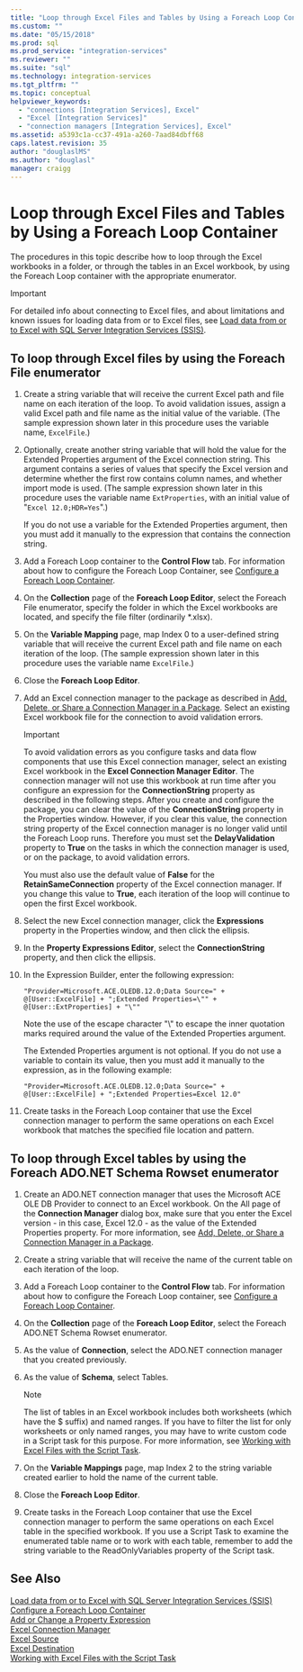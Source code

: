 ```yaml
---
title: "Loop through Excel Files and Tables by Using a Foreach Loop Container | Microsoft Docs"
ms.custom: ""
ms.date: "05/15/2018"
ms.prod: sql
ms.prod_service: "integration-services"
ms.reviewer: ""
ms.suite: "sql"
ms.technology: integration-services
ms.tgt_pltfrm: ""
ms.topic: conceptual
helpviewer_keywords: 
  - "connections [Integration Services], Excel"
  - "Excel [Integration Services]"
  - "connection managers [Integration Services], Excel"
ms.assetid: a5393c1a-cc37-491a-a260-7aad84dbff68
caps.latest.revision: 35
author: "douglaslMS"
ms.author: "douglasl"
manager: craigg
---
```

# Loop through Excel Files and Tables by Using a Foreach Loop Container
  The procedures in this topic describe how to loop through the Excel workbooks in a folder, or through the tables in an Excel workbook, by using the Foreach Loop container with the appropriate enumerator.  

> [!IMPORTANT]
> For detailed info about connecting to Excel files, and about limitations and known issues for loading data from or to Excel files, see [Load data from or to Excel with SQL Server Integration Services (SSIS)](../load-data-to-from-excel-with-ssis.md).
 
## To loop through Excel files by using the Foreach File enumerator  
  
1.  Create a string variable that will receive the current Excel path and file name on each iteration of the loop. To avoid validation issues, assign a valid Excel path and file name as the initial value of the variable. (The sample expression shown later in this procedure uses the variable name, `ExcelFile`.)  
  
2.  Optionally, create another string variable that will hold the value for the Extended Properties argument of the Excel connection string. This argument contains a series of values that specify the Excel version and determine whether the first row contains column names, and whether import mode is used. (The sample expression shown later in this procedure uses the variable name `ExtProperties`, with an initial value of "`Excel 12.0;HDR=Yes`".)  
  
     If you do not use a variable for the Extended Properties argument, then you must add it manually to the expression that contains the connection string.  
  
3.  Add a Foreach Loop container to the **Control Flow** tab. For information about how to configure the Foreach Loop Container, see [Configure a Foreach Loop Container](http://msdn.microsoft.com/library/519c6f96-5e1f-47d2-b96a-d49946948c25).  
  
4.  On the **Collection** page of the **Foreach Loop Editor**, select the Foreach File enumerator, specify the folder in which the Excel workbooks are located, and specify the file filter (ordinarily *.xlsx).  
  
5.  On the **Variable Mapping** page, map Index 0 to a user-defined string variable that will receive the current Excel path and file name on each iteration of the loop. (The sample expression shown later in this procedure uses the variable name `ExcelFile`.)  
  
6.  Close the **Foreach Loop Editor**.  
  
7.  Add an Excel connection manager to the package as described in [Add, Delete, or Share a Connection Manager in a Package](http://msdn.microsoft.com/library/6f2ba4ea-10be-4c40-9e80-7efcf6ee9655). Select an existing Excel workbook file for the connection to avoid validation errors.  
  
    > [!IMPORTANT]  
    >  To avoid validation errors as you configure tasks and data flow components that use this Excel connection manager, select an existing Excel workbook in the **Excel Connection Manager Editor**. The connection manager will not use this workbook at run time after you configure an expression for the **ConnectionString** property as described in the following steps. After you create and configure the package, you can clear the value of the **ConnectionString** property in the Properties window. However, if you clear this value, the connection string property of the Excel connection manager is no longer valid until the Foreach Loop runs. Therefore you must set the **DelayValidation** property to **True** on the tasks in which the connection manager is used, or on the package, to avoid validation errors.  
    >   
    >  You must also use the default value of **False** for the **RetainSameConnection** property of the Excel connection manager. If you change this value to **True**, each iteration of the loop will continue to open the first Excel workbook.  
  
8.  Select the new Excel connection manager, click the **Expressions** property in the Properties window, and then click the ellipsis.  
  
9. In the **Property Expressions Editor**, select the **ConnectionString** property, and then click the ellipsis.  
  
10. In the Expression Builder, enter the following expression:  
  
    ```  
    "Provider=Microsoft.ACE.OLEDB.12.0;Data Source=" +  @[User::ExcelFile] + ";Extended Properties=\"" + @[User::ExtProperties] + "\""  
    ```  
  
     Note the use of the escape character "\\" to escape the inner quotation marks required around the value of the Extended Properties argument.  
  
     The Extended Properties argument is not optional. If you do not use a variable to contain its value, then you must add it manually to the expression, as in the following example:  
  
    ```  
    "Provider=Microsoft.ACE.OLEDB.12.0;Data Source=" +  @[User::ExcelFile] + ";Extended Properties=Excel 12.0"  
    ```  
  
11. Create tasks in the Foreach Loop container that use the Excel connection manager to perform the same operations on each Excel workbook that matches the specified file location and pattern.  
  
## To loop through Excel tables by using the Foreach ADO.NET Schema Rowset enumerator  
  
1.  Create an ADO.NET connection manager that uses the Microsoft ACE OLE DB Provider to connect to an Excel workbook. On the All page of the **Connection Manager** dialog box, make sure that you enter the Excel version - in this case, Excel 12.0 - as the value of the Extended Properties property. For more information, see [Add, Delete, or Share a Connection Manager in a Package](http://msdn.microsoft.com/library/6f2ba4ea-10be-4c40-9e80-7efcf6ee9655).  
  
2.  Create a string variable that will receive the name of the current table on each iteration of the loop.  
  
3.  Add a Foreach Loop container to the **Control Flow** tab. For information about how to configure the Foreach Loop container, see [Configure a Foreach Loop Container](http://msdn.microsoft.com/library/519c6f96-5e1f-47d2-b96a-d49946948c25).  
  
4.  On the **Collection** page of the **Foreach Loop Editor**, select the Foreach ADO.NET Schema Rowset enumerator.  
  
5.  As the value of **Connection**, select the ADO.NET connection manager that you created previously.  
  
6.  As the value of **Schema**, select Tables.  
  
    > [!NOTE]  
    >  The list of tables in an Excel workbook includes both worksheets (which have the $ suffix) and named ranges. If you have to filter the list for only worksheets or only named ranges, you may have to write custom code in a Script task for this purpose. For more information, see [Working with Excel Files with the Script Task](../../integration-services/extending-packages-scripting-task-examples/working-with-excel-files-with-the-script-task.md).  
  
7.  On the **Variable Mappings** page, map Index 2 to the string variable created earlier to hold the name of the current table.  
  
8.  Close the **Foreach Loop Editor**.  
  
9. Create tasks in the Foreach Loop container that use the Excel connection manager to perform the same operations on each Excel table in the specified workbook. If you use a Script Task to examine the enumerated table name or to work with each table, remember to add the string variable to the ReadOnlyVariables property of the Script task.  
  
## See Also  
 [Load data from or to Excel with SQL Server Integration Services (SSIS)](../load-data-to-from-excel-with-ssis.md)  
 [Configure a Foreach Loop Container](http://msdn.microsoft.com/library/519c6f96-5e1f-47d2-b96a-d49946948c25)   
 [Add or Change a Property Expression](../../integration-services/expressions/add-or-change-a-property-expression.md)   
 [Excel Connection Manager](../../integration-services/connection-manager/excel-connection-manager.md)   
 [Excel Source](../../integration-services/data-flow/excel-source.md)   
 [Excel Destination](../../integration-services/data-flow/excel-destination.md)   
 [Working with Excel Files with the Script Task](../../integration-services/extending-packages-scripting-task-examples/working-with-excel-files-with-the-script-task.md)  
  
  
